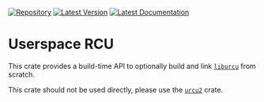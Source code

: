 [![Repository](https://img.shields.io/badge/Repository-Gitlab-blue?style=for-the-badge&logo=gitlab
)](https://gitlab.com/gpollo/urcu)
[![Latest Version](https://img.shields.io/crates/v/urcu2-src?style=for-the-badge&logo=rust)](https://crates.io/crates/urcu2-src)
[![Latest Documentation](https://img.shields.io/docsrs/urcu2-src?style=for-the-badge&logo=rust)](https://docs.rs/urcu2-src/latest/urcu_src/)

# Userspace RCU

This crate provides a build-time API to optionally build and link [`liburcu`] from scratch.

This crate should not be used directly, please use the [`urcu2`] crate.

[`liburcu`]: https://liburcu.org/
[`urcu2`]: https://crates.io/crates/urcu2